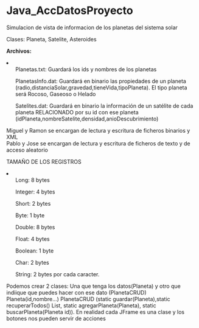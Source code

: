 <h1>Java_AccDatosProyecto</h1>
<p>Simulacion de vista de informacion de los planetas del sistema solar

Clases: Planeta, Satelite, Asteroides</p>

<p></p>

<b>Archivos: </b>

<li>
  <ul>Planetas.txt: Guardará los ids y nombres de los planetas</ul>
  <ul>PlanetasInfo.dat: Guardará en binario las propiedades de un planeta (radio,distanciaSolar,gravedad,tieneVida,tipoPlaneta). El tipo planeta será Rocoso, Gaseoso o Helado</ul>
  <ul>Satelites.dat: Guardará en binario la información de un satélite de cada planeta RELACIONADO por su id con ese planeta (idPlaneta,nombreSatelite,densidad,anioDescubrimiento)</ul>
</li>

Miguel y Ramon se encargan de lectura y escritura de ficheros binarios y XML <br>
Pablo y Jose se encargan de lectura y escritura de ficheros de texto y de acceso aleatorio

TAMAÑO DE LOS REGISTROS

<li>
  <ul>Long: 8 bytes</ul>
  <ul>Integer: 4 bytes</ul>
  <ul>Short: 2 bytes</ul>
  <ul>Byte: 1 byte</ul>
  <ul>Double: 8 bytes</ul>
  <ul>Float: 4 bytes</ul>
  <ul>Boolean: 1 byte</ul>
  <ul>Char: 2 bytes</ul>
  <ul>String: 2 bytes por cada caracter.</ul>

</li>

Podemos crear 2 clases: Una que tenga los datos(Planeta) y otro que indiique que puedes hacer con ese dato (PlanetaCRUD)
Planeta(id,nombre...)
PlanetaCRUD (static guardar(Planeta),static recuperarTodos() List<Planeta>, static agregarPlaneta(Planeta), static buscarPlaneta(Planeta id)). En realidad cada JFrame es una clase y los botones nos pueden servir de acciones









